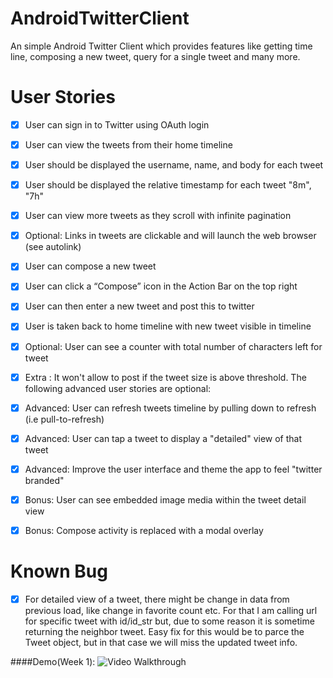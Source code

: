 AndroidTwitterClient
====================

An simple Android Twitter Client which provides features like getting time line, composing
a new tweet, query for a single tweet and many more.

User Stories
====================

* [x] User can sign in to Twitter using OAuth login
* [x] User can view the tweets from their home timeline
* [x] User should be displayed the username, name, and body for each tweet
* [x] User should be displayed the relative timestamp for each tweet "8m", "7h"
* [x] User can view more tweets as they scroll with infinite pagination
* [x] Optional: Links in tweets are clickable and will launch the web browser (see autolink)
* [x] User can compose a new tweet
* [x] User can click a “Compose” icon in the Action Bar on the top right
* [x] User can then enter a new tweet and post this to twitter
* [x] User is taken back to home timeline with new tweet visible in timeline
* [x] Optional: User can see a counter with total number of characters left for tweet
* [x] Extra : It won't allow to post if the tweet size is above threshold.
The following advanced user stories are optional:

* [x] Advanced: User can refresh tweets timeline by pulling down to refresh (i.e pull-to-refresh)
* [x] Advanced: User can tap a tweet to display a "detailed" view of that tweet
* [x] Advanced: Improve the user interface and theme the app to feel "twitter branded"
* [x] Bonus: User can see embedded image media within the tweet detail view
* [x] Bonus: Compose activity is replaced with a modal overlay

Known Bug
====================
* [x] For detailed view of a tweet, there might be change in data from previous load, like
change in favorite count etc. For that I am calling url for specific tweet with id/id_str
but, due to some reason it is  sometime returning the neighbor tweet.
Easy fix for this would be to parce the Tweet object, but in that case we will miss the
updated tweet info.

####Demo(Week 1):
![Video Walkthrough](Demo.gif)
